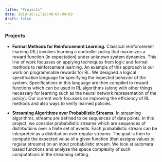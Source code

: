 ```yaml
---
title: "Projects"
date: 2019-10-11T10:40:07-04:00
draft: false
---
```

### Projects

* __Formal Methods for Reinforcement Learning.__
    Classical reinforcement learning (RL) involves learning a controller policy that maximizes a reward function (in expectation) under unknown system dynamics. This line of work focusses on applying techniques from logic and formal methods to reinforcement learning. An example of this approach is our work on programmable rewards for RL. We designed a
    logical specification language for specifying the expected behavior of the system. Specifications in this language are then
    compiled to reward functions which can be used in RL algorithms (along with other things necessary for learning such as the neural network representation of the policy). Our current work focusses on improving the efficiency of RL methods
    and also ways to verify learned policies.

*  __Streaming Algorithms over Probabilistic Streams.__
    In streaming algorithms, streams are defined to be sequences of data points. In this project, we consider probabilistic streams which are sequences of distributions over a finite set of events. Each probabilistic stream can be interpreted as a distribution over regular streams. The goal is then to compute the expected value of a given function (that assigns values to regular streams) on an input probabilistic stream. We look at automata based functions and analyze the space complexity of such computations in the streaming setting.
